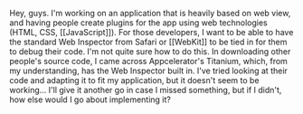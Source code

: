 Hey, guys. I'm working on an application that is heavily based on web view, and having people create plugins for the app using web technologies (HTML, CSS, [[JavaScript]]). For those developers, I want to be able to have the standard Web Inspector from Safari or [[WebKit]] to be tied in for them to debug their code. I'm not quite sure how to do this. In downloading other people's source code, I came across Appcelerator's Titanium, which, from my understanding, has the Web Inspector built in. I've tried looking at their code and adapting it to fit my application, but it doesn't seem to be working... I'll give it another go in case I missed something, but if I didn't, how else would I go about implementing it?